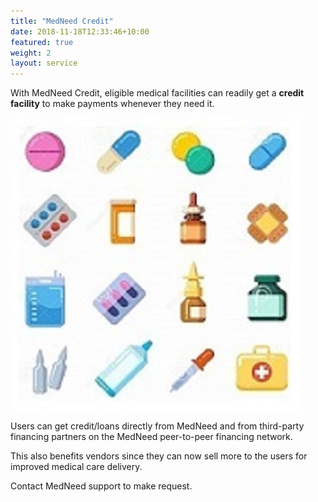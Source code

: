 ```yaml
---
title: "MedNeed Credit"
date: 2018-11-18T12:33:46+10:00
featured: true
weight: 2
layout: service
---
```


With MedNeed Credit, eligible medical facilities can readily get a **credit facility** to make payments whenever they need it.

![Pharm drugs](/images/illustrations/pharm-drugs.jpg)

Users can get credit/loans directly from MedNeed and from third-party financing partners on the MedNeed peer-to-peer financing network.

This also benefits vendors since they can now sell more to the users for improved medical care delivery.

Contact MedNeed support to make request.

